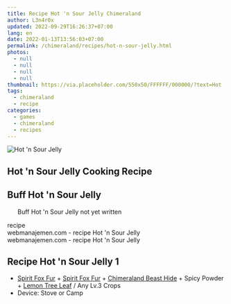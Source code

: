 ```yaml
---
title: Recipe Hot 'n Sour Jelly Chimeraland
author: L3n4r0x
updated: 2022-09-29T16:26:37+07:00
lang: en
date: 2022-01-13T13:56:03+07:00
permalink: /chimeraland/recipes/hot-n-sour-jelly.html
photos:
  - null
  - null
  - null
  - null
thumbnail: https://via.placeholder.com/550x50/FFFFFF/000000/?text=Hot 'n Sour Jelly
tags:
  - chimeraland
  - recipe
categories:
  - games
  - chimeraland
  - recipes
---
```


<link
  rel="stylesheet"
  href="https://rawcdn.githack.com/dimaslanjaka/Web-Manajemen/870a349/css/bootstrap-5-3-0-alpha3-wrapper.css"
/>
<section id="bootstrap-wrapper">
  <div data-bs-theme="dark">
    <div class="card mb-2">
      <div class="card-body">
        <div class="row g-0">
          <div class="col-sm-4 position-relative mb-2">
            <img
              src="https://via.placeholder.com/600"
              class="card-img fit-cover w-100 h-100"
              alt="Hot &#x27;n Sour Jelly"
              data-fancybox="true"
            />
          </div>
          <div class="col-sm-8 mb-2">
            <div class="card-body">
              <div class="d-flex flex-row align-items-center mb-3">
                <h2 class="fs-5">Hot &#x27;n Sour Jelly Cooking Recipe</h2>
              </div>
              <h2 class="card-title fs-5">Buff Hot &#x27;n Sour Jelly</h2>
              <div class="card-text">
                <ul>
                  Buff Hot &#x27;n Sour Jelly not yet written
                </ul>
              </div>
              <span class="badge rounded-pill">recipe</span>
            </div>
            <div class="card-footer text-end text-muted mt-auto">
              webmanajemen.com - recipe Hot &#x27;n Sour Jelly
            </div>
          </div>
        </div>
      </div>
      <div class="card-footer text-end text-muted">
        webmanajemen.com - recipe Hot &#x27;n Sour Jelly
      </div>
    </div>
    <div class="row mb-2">
      <div class="col-12 col-lg-6 recipe-item mb-2">
        <div class="card">
          <div class="card-body">
            <h2 class="card-title fs-5">Recipe Hot &#x27;n Sour Jelly 1</h2>
            <div class="card-text">
              <ul>
                <li>
                  <a
                    class="text-decoration-none text-primary"
                    href="/chimeraland/materials/spirit-fox-fur.html"
                    >Spirit Fox Fur</a
                  ><span> + </span
                  ><a
                    class="text-decoration-none text-primary"
                    href="/chimeraland/materials/spirit-fox-fur.html"
                    >Spirit Fox Fur</a
                  ><span> + </span
                  ><a
                    class="text-decoration-none text-primary"
                    href="/chimeraland/materials/chimeraland-beast-hide.html"
                    >Chimeraland Beast Hide</a
                  ><span> + </span>Spicy Powder<span> + </span
                  ><a
                    class="text-decoration-none text-primary"
                    href="/chimeraland/materials/lemon-tree-leaf.html"
                    >Lemon Tree Leaf</a
                  ><span> / </span>Any Lv.3 Crops
                </li>
                <li>Device: Stove or Camp</li>
              </ul>
            </div>
          </div>
        </div>
      </div>
    </div>
  </div>
</section>